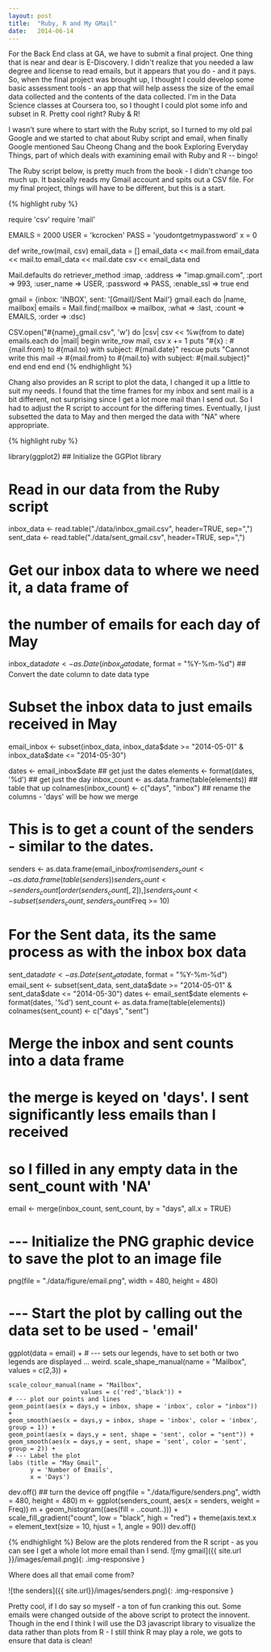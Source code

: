```yaml
---
layout: post
title:  "Ruby, R and My GMail"
date:   2014-06-14
---
```

For the Back End class at GA, we have to submit a final project.  One thing that is near and dear is E-Discovery.  I didn't realize that you needed a law degree and license to read emails, but it appears that you do - and it pays.  So, when the final project was brought up, I thought I could develop some basic assessment tools - an app that will help assess the size of the email data collected and the contents of the data collected.  I'm in the Data Science classes at Coursera too, so I thought I could plot some info and subset in R.  Pretty cool right?  Ruby & R!

I wasn't sure where to start with the Ruby script, so I turned to my old pal Google and we started to chat about Ruby script and email, when finally Google mentioned Sau Cheong Chang and the book Exploring Everyday Things, part of which deals with examining email with Ruby and R -- bingo!

The Ruby script below, is pretty much from the book - I didn't change too much up.  It basically reads my Gmail account and spits out a CSV file.  For my final project, things will have to be different, but this is a start.

{% highlight ruby %}

require 'csv'
require 'mail'

EMAILS = 2000
USER = 'kcrocken'
PASS = 'youdontgetmypassword'
x = 0

def write_row(mail, csv)
  email_data = []
  email_data << mail.from
  email_data << mail.to
  email_data << mail.date
  csv << email_data
end

Mail.defaults do
  retriever_method :imap, :address => "imap.gmail.com",
                          :port       => 993,
                          :user_name  => USER,
                          :password   => PASS,
                          :enable_ssl => true
end

gmail = {inbox: 'INBOX', sent: '[Gmail]/Sent Mail'}
gmail.each do |name, mailbox|
  emails = Mail.find(:mailbox => mailbox, 
                     :what => :last, 
                     :count => EMAILS, 
                     :order => :dsc)

  CSV.open("#{name}_gmail.csv", 'w') do |csv|
    csv << %w(from to date)
    emails.each do |mail|
      begin 
        write_row mail, csv
        x += 1
        puts "#{x} : #{mail.from} to #{mail.to} with subject: #{mail.date}"
      rescue
        puts "Cannot write this mail -> #{mail.from} to #{mail.to} with subject: #{mail.subject}"
      end
    end
  end
end
{% endhighlight %}

Chang also provides an R script to plot the data, I changed it up a little to suit my needs.  I found that the time frames for my inbox and sent mail is a bit different, not surprising since I get a lot more mail than I send out.  So I had to adjust the R script to account for the differing times.  Eventually, I just subsetted the data to May and then merged the data with "NA" where appropriate.

{% highlight ruby %}

library(ggplot2) ## Initialize the GGPlot library

# Read in our data from the Ruby script
inbox_data <- read.table("./data/inbox_gmail.csv", header=TRUE, sep=",")
sent_data <- read.table("./data/sent_gmail.csv", header=TRUE, sep=",")

# Get our inbox data to where we need it, a data frame of 
# the number of emails for each day of May
inbox_data$date <- as.Date(inbox_data$date, format = "%Y-%m-%d")  ## Convert the date column to date data type

# Subset the inbox data to just emails received in May
email_inbox <- subset(inbox_data, inbox_data$date >= "2014-05-01" & inbox_data$date <= "2014-05-30")

dates <- email_inbox$date ## get just the dates
elements <- format(dates, '%d') ## get just the day
inbox_count <- as.data.frame(table(elements)) ## table that up
colnames(inbox_count) <- c("days", "inbox") ## rename the columns - 'days' will be how we merge

# This is to get a count of the senders - similar to the dates.
senders <- as.data.frame(email_inbox$from)
senders_count <- as.data.frame(table(senders))
senders_count <- senders_count[ order(senders_count[,2]),]
senders_count <- subset(senders_count, senders_count$Freq >= 10)

# For the Sent data, its the same process as with the inbox box data
sent_data$date <- as.Date(sent_data$date, format = "%Y-%m-%d")
email_sent <- subset(sent_data, sent_data$date >= "2014-05-01" & sent_data$date <= "2014-05-30")
dates <- email_sent$date
elements <- format(dates, '%d')
sent_count <- as.data.frame(table(elements))
colnames(sent_count) <- c("days", "sent")

# Merge the inbox and sent counts into a data frame
# the merge is keyed on 'days'.  I sent significantly less emails than I received
# so I filled in any empty data in the sent_count with 'NA'
email <- merge(inbox_count, sent_count, by = "days", all.x = TRUE)

# --- Initialize the PNG graphic device to save the plot to an image file
png(file = "./data/figure/email.png", width = 480, height = 480)

# --- Start the plot by calling out the data set to be used - 'email'
ggplot(data = email) + 
    # --- sets our legends, have to set both or two legends are displayed ... weird.
    scale_shape_manual(name = "Mailbox", 
                       values = c(2,3)) + 
    
    scale_colour_manual(name = "Mailbox", 
                        values = c('red','black')) +
    # --- plot our points and lines
    geom_point(aes(x = days,y = inbox, shape = 'inbox', color = "inbox")) +
    geom_smooth(aes(x = days,y = inbox, shape = 'inbox', color = 'inbox', group = 1)) +
    geom_point(aes(x = days,y = sent, shape = 'sent', color = "sent")) +
    geom_smooth(aes(x = days,y = sent, shape = 'sent', color = 'sent', group = 2)) +
    # --- Label the plot
    labs (title = "May Gmail", 
          y = 'Number of Emails', 
          x = 'Days') 
    
dev.off() ## turn the device off
png(file = "./data/figure/senders.png", width = 480, height = 480)
m <- ggplot(senders_count, aes(x = senders, weight = Freq))
m + geom_histogram((aes(fill = ..count..))) +
    scale_fill_gradient("count", low = "black", high = "red") +
    theme(axis.text.x = element_text(size = 10, hjust = 1, angle = 90))
dev.off()

{% endhighlight %}
Below are the plots rendered from the R script - as you can see I get a whole lot more email than I send.
![my gmail]({{ site.url }}/images/email.png){: .img-responsive }

Where does all that email come from? 

![the senders]({{ site.url}}/images/senders.png){: .img-responsive }

Pretty cool, if I do say so myself - a ton of fun cranking this out.  Some emails were changed outside of the above script to protect the innovent.  Though in the end I think I will use the D3 javascript library to visualize the data rather than plots from R - I still think R may play a role, we gots to ensure that data is clean!